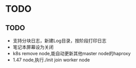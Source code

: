 
# TODO

## TODO

* 支持分块日志，新建Log目录，按阶段打印日志
* 笔记本屏幕设为关闭
* k8s remove node,能自动更新其他master node的haproxy
* 1.47 node,执行./init join worker node